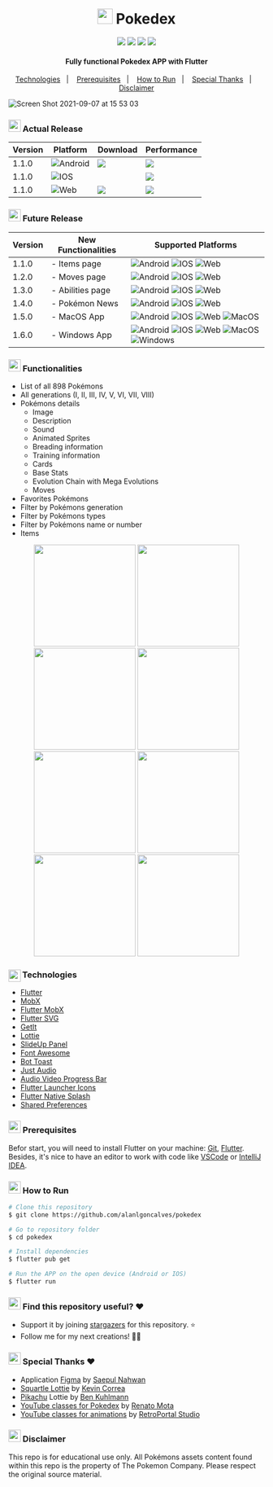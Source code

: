 <h1 align="center"><img src="https://user-images.githubusercontent.com/8467311/132367198-86750e1d-96ce-4bb3-8c60-7f85fe90fc8d.png" width="30" height="30"/> Pokedex</h1>

<p align="center">
    <img src="https://github.com/alanlgoncalves/pokedex/actions/workflows/ci-cd.yml/badge.svg" />
    <img src="https://img.shields.io/badge/Android-Stable-000?&logo=Android&style=flat" />
    <img src="https://img.shields.io/badge/IOS-Stable-000?&logo=Apple&style=flat" />
    <img src="https://img.shields.io/badge/WEB-Alpha-000?&logo=Google-Chrome&style=flat" />
</p>

<h4 align="center">
  Fully functional Pokedex APP with Flutter
</h4>

<p align="center">
  <a href="#-technologies">Technologies</a>&nbsp;&nbsp;&nbsp;|&nbsp;&nbsp;&nbsp;
  <a href="#-prerequisites">Prerequisites</a>&nbsp;&nbsp;&nbsp;|&nbsp;&nbsp;&nbsp;
  <a href="#-how-to-run">How to Run</a>&nbsp;&nbsp;&nbsp;|&nbsp;&nbsp;&nbsp;
  <a href="#-special-thanks-">Special Thanks</a>&nbsp;&nbsp;&nbsp;|&nbsp;&nbsp;&nbsp;
  <a href="#-disclaimer">Disclaimer</a>
</p>

![Screen Shot 2021-09-07 at 15 53 03](https://user-images.githubusercontent.com/8467311/132396453-3de6e399-66bc-45cb-bb2b-7d256477dc23.png)


<h3><img src="https://pokedex.alansantos.dev/assets/pokemons/thumbs/145.png" width="24" height="24"/> Actual Release</h3>

| Version | Platform                                                                             | Download                                                                                                                                       | Performance                                                    |
|---------|--------------------------------------------------------------------------------------|------------------------------------------------------------------------------------------------------------------------------------------------|----------------------------------------------------------------|
| 1.1.0   | ![Android](https://img.shields.io/badge/Android-Stable-000?&logo=Android&style=flat) | [![](https://img.shields.io/badge/-Download_APK-blue?&logo=Android)](https://github.com/alanlgoncalves/pokedex/releases)                         | ![](https://img.shields.io/badge/-Very%20Good-brightgreen)     |
| 1.1.0   | ![IOS](https://img.shields.io/badge/IOS-Stable-000?&logo=Apple&style=flat)           |                                                                                                                                                | ![](https://img.shields.io/badge/-Very%20Good-brightgreen)     |
| 1.1.0   | ![Web](https://img.shields.io/badge/WEB-Alpha-000?&logo=Google-Chrome&style=flat)    | [![](https://img.shields.io/badge/-Access_Now-blue?&logo=Google-Chrome&logoColor=white)]((https://pokedex.alansantos.dev/))                    | ![](https://img.shields.io/badge/-Good-green) |

<h3><img src="https://pokedex.alansantos.dev/assets/pokemons/thumbs/146.png" width="24" height="24"/> Future Release</h3>

| Version | New Functionalities  | Supported Platforms                  |
|---------|----------------------|--------------------------------------|
| 1.1.0   | - Items page         | ![Android](https://img.shields.io/badge/Android-Stable-000?&logo=Android&style=flat) ![IOS](https://img.shields.io/badge/IOS-Stable-000?&logo=Apple&style=flat) ![Web](https://img.shields.io/badge/WEB-Alpha-000?&logo=Google-Chrome&style=flat) |
| 1.2.0   | - Moves page         | ![Android](https://img.shields.io/badge/Android-Stable-000?&logo=Android&style=flat) ![IOS](https://img.shields.io/badge/IOS-Stable-000?&logo=Apple&style=flat) ![Web](https://img.shields.io/badge/WEB-Alpha-000?&logo=Google-Chrome&style=flat) |
| 1.3.0   | - Abilities page     | ![Android](https://img.shields.io/badge/Android-Stable-000?&logo=Android&style=flat) ![IOS](https://img.shields.io/badge/IOS-Stable-000?&logo=Apple&style=flat) ![Web](https://img.shields.io/badge/WEB-Alpha-000?&logo=Google-Chrome&style=flat) |
| 1.4.0   | - Pokémon News       | ![Android](https://img.shields.io/badge/Android-Stable-000?&logo=Android&style=flat) ![IOS](https://img.shields.io/badge/IOS-Stable-000?&logo=Apple&style=flat) ![Web](https://img.shields.io/badge/WEB-Beta-000?&logo=Google-Chrome&style=flat) |
| 1.5.0   | - MacOS App          | ![Android](https://img.shields.io/badge/Android-Stable-000?&logo=Android&style=flat) ![IOS](https://img.shields.io/badge/IOS-Stable-000?&logo=Apple&style=flat) ![Web](https://img.shields.io/badge/WEB-Stable-000?&logo=Google-Chrome&style=flat) ![MacOS](https://img.shields.io/badge/MacOs-Stable-000?&logo=Apple&style=flat) |
| 1.6.0   | - Windows App        | ![Android](https://img.shields.io/badge/Android-Stable-000?&logo=Android&style=flat) ![IOS](https://img.shields.io/badge/IOS-Stable-000?&logo=Apple&style=flat) ![Web](https://img.shields.io/badge/WEB-Stable-000?&logo=Google-Chrome&style=flat) ![MacOS](https://img.shields.io/badge/MacOs-Stable-000?&logo=Apple&style=flat) ![Windows](https://img.shields.io/badge/Windows-Stable-000?&logo=Windows&style=flat) |

<h3><img src="https://pokedex.alansantos.dev/assets/pokemons/thumbs/144.png" width="24" height="24"/> Functionalities</h3>

- List of all 898 Pokémons
- All generations (I, II, III, IV, V, VI, VII, VIII)
- Pokémons details
    - Image
    - Description
    - Sound
    - Animated Sprites
    - Breading information
    - Training information
    - Cards
    - Base Stats
    - Evolution Chain with Mega Evolutions
    - Moves
- Favorites Pokémons
- Filter by Pokémons generation
- Filter by Pokémons types
- Filter by Pokémons name or number
- Items 

<p align="center">
    <img src="https://user-images.githubusercontent.com/8467311/133906121-dbacd422-c185-4e74-b951-dbec68819ae0.png" width="200" />
    <img src="https://user-images.githubusercontent.com/8467311/133906106-cda0f7b5-49d8-4dd7-bd93-4da60684cddd.png" width="200" />
    <img src="https://user-images.githubusercontent.com/8467311/133906113-820fd242-084b-4fdf-8f2c-8e30cf7f37b9.png" width="200" />
    <img src="https://user-images.githubusercontent.com/8467311/133906123-79f68a97-ac57-4d56-9eb8-6cb0e4ec3bae.png" width="200" />
    <img src="https://user-images.githubusercontent.com/8467311/133906124-35313530-7290-4ba0-b7b8-0090d0cd993c.png" width="200" />
    <img src="https://user-images.githubusercontent.com/8467311/133906127-aff2e45c-5550-4dd2-85ee-f7920fa3f578.png" width="200" />
    <img src="https://user-images.githubusercontent.com/8467311/133906129-7642caab-81f9-4fc7-8a41-b91e4f954f42.png" width="200" />
    <img src="https://user-images.githubusercontent.com/8467311/132415854-e2dd533f-f495-472b-b1ac-1de27ae0fd4f.gif" width="200" />
</p>

<h3><img align="left" src="https://pokedex.alansantos.dev/assets/pokemons/thumbs/249.png" width="24" height="24"/> Technologies</h3>

- [Flutter](https://flutter.dev/)
- [MobX](https://pub.dev/packages/mobx)
- [Flutter MobX](https://pub.dev/packages/flutter_mobx)
- [Flutter SVG](https://pub.dev/packages/flutter_svg)
- [GetIt](https://pub.dev/packages/get_it)
- [Lottie](https://pub.dev/packages/lottie)
- [SlideUp Panel](https://pub.dev/packages/sliding_up_panel)
- [Font Awesome](https://pub.dev/packages/font_awesome_flutter)
- [Bot Toast](https://pub.dev/packages/bot_toast)
- [Just Audio](https://pub.dev/packages/just_audio)
- [Audio Video Progress Bar](https://pub.dev/packages/audio_video_progress_bar)
- [Flutter Launcher Icons](https://pub.dev/packages/flutter_launcher_icons)
- [Flutter Native Splash](https://pub.dev/packages/flutter_native_splash)
- [Shared Preferences](https://pub.dev/packages/shared_preferences)

<h3><img src="https://pokedex.alansantos.dev/assets/pokemons/thumbs/150.png" width="24" height="24"/> Prerequisites</h3>

Befor start, you will need to install Flutter on your machine:
[Git](https://git-scm.com), [Flutter](https://flutter.dev/docs/get-started/install). Besides, it's nice to have an
editor to work with code like [VSCode](https://code.visualstudio.com/)
or [IntelliJ IDEA](https://www.jetbrains.com/pt-br/idea/).

<h3><img src="https://pokedex.alansantos.dev/assets/pokemons/thumbs/151.png" width="24" height="24"/> How to Run</h3>

```bash
# Clone this repository
$ git clone https://github.com/alanlgoncalves/pokedex

# Go to repository folder
$ cd pokedex

# Install dependencies
$ flutter pub get

# Run the APP on the open device (Android or IOS)
$ flutter run
```

<h3><img src="https://pokedex.alansantos.dev/assets/pokemons/thumbs/384.png" width="24" height="24"/> Find this repository useful? ❤</h3>

- Support it by joining [stargazers](https://github.com/alanlgoncalves/pokedex/stargazers) for this repository. ⭐
- Follow me for my next creations! 💪🏾

<h3><img src="https://pokedex.alansantos.dev/assets/pokemons/thumbs/894.png" width="24" height="24"/> Special Thanks ❤</h3>

- Application [Figma](https://www.uplabs.com/posts/pokedex-app) by [Saepul Nahwan](https://www.uplabs.com/saepulnahwan)
- [Squartle Lottie](https://lottiefiles.com/67858-pokemon) by [Kevin Correa](https://lottiefiles.com/avgyhsbmgz)
- [Pikachu](https://lottiefiles.com/22892-pikachu) Lottie by [Ben Kuhlmann](https://lottiefiles.com/user/309694)
- [YouTube classes for Pokedex](https://www.youtube.com/watch?v=3xUsD0XRa04&list=PLHAtJbrQ17AVj0LJEc955109XpX925Pt1) by [Renato Mota](https://www.youtube.com/channel/UCd-vLa_qcKve3CsDFlYiygA)
- [YouTube classes for animations](https://www.youtube.com/watch?v=S7KG4prI7A4) by [RetroPortal Studio](https://www.youtube.com/channel/UCW2ATgwtNrsBrE-piE2TIrA)

<h3><img src="https://pokedex.alansantos.dev/assets/pokemons/thumbs/895.png" width="24" height="24"/> Disclaimer</h3>

This repo is for educational use only. All Pokémons assets content found within this repo is the property of The Pokemon Company. Please respect the original source material.
